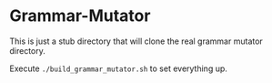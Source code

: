 # Grammar-Mutator

This is just a stub directory that will clone the real grammar mutator
directory.

Execute `./build_grammar_mutator.sh` to set everything up.
